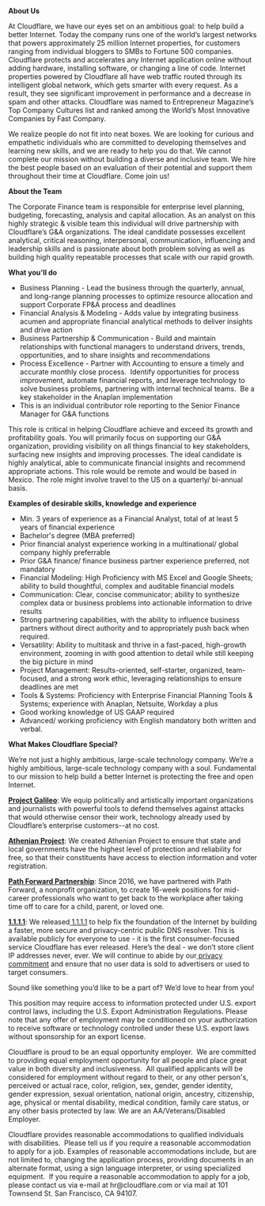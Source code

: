 <div class="content-intro">
	<div><strong>About Us</strong></div>
	<div>
		<p><span style="font-weight: 400;">At Cloudflare, we have our eyes set on an ambitious goal: to help build a better Internet. Today the company runs one of the world’s largest networks that powers approximately 25 million Internet properties, for customers ranging from individual bloggers to SMBs to Fortune 500 companies. Cloudflare protects and accelerates any Internet application online without adding hardware, installing software, or changing a line of code. Internet properties powered by Cloudflare all have web traffic routed through its intelligent global network, which gets smarter with every request. As a result, they see significant improvement in performance and a decrease in spam and other attacks. Cloudflare was named to Entrepreneur Magazine’s Top Company Cultures list and ranked among the World’s Most Innovative Companies by Fast Company.</span><span style="font-weight: 400;">&nbsp;</span></p>
		<p><span style="font-weight: 400;">We realize people do not fit into neat boxes. We are looking for curious and empathetic individuals who are committed to developing themselves and learning new skills, and we are ready to help you do that. We cannot complete our mission without building a diverse and inclusive team. We hire the best people based on an evaluation of their potential and support them throughout their time at Cloudflare. Come join us!&nbsp;</span></p>
	</div>
</div>
<p><strong>About the Team</strong></p>
<p>The Corporate Finance team is responsible for enterprise level planning, budgeting, forecasting, analysis and capital allocation. As an analyst on this highly strategic &amp; visible team this individual will drive partnership with Cloudflare’s G&amp;A organizations.&nbsp;The ideal candidate possesses excellent analytical, critical reasoning, interpersonal, communication, influencing and leadership skills and is passionate about both problem solving as well as building high quality repeatable processes that scale with our rapid growth.</p>
<p><strong>What you'll do</strong></p>
<ul>
	<li>Business Planning - Lead the business through the quarterly, annual, and long-range planning processes to optimize resource allocation and support Corporate FP&amp;A process and deadlines</li>
	<li>Financial Analysis &amp; Modeling - Adds value by integrating business acumen and appropriate financial analytical methods to deliver insights and drive action</li>
	<li>Business Partnership &amp; Communication - Build and maintain relationships with functional managers to understand drivers, trends, opportunities, and to share insights and recommendations</li>
	<li>Process Excellence - Partner with Accounting to ensure a timely and accurate monthly close process.&nbsp; Identify opportunities for process improvement, automate financial reports, and leverage technology to solve business problems, partnering with internal technical teams.&nbsp; Be a key stakeholder in the Anaplan implementation</li>
	<li>This is an individual contributor role reporting to the Senior Finance Manager for G&amp;A functions</li>
</ul>
<p>This role is critical in helping Cloudflare achieve and exceed its growth and profitability goals. You will primarily focus on supporting our G&amp;A organization, providing visibility on all things financial to key stakeholders, surfacing new insights and improving processes. The ideal candidate is highly analytical, able to communicate financial insights and recommend appropriate actions. This role would be remote and would be based in Mexico. The role might involve travel to the US on a quarterly/ bi-annual basis.</p>
<p><strong>Examples of desirable skills, knowledge and experience</strong></p>
<ul>
	<li>Min. 3 years of experience as a Financial Analyst, total of at least 5 years of financial experience&nbsp;</li>
	<li>Bachelor's degree (MBA preferred)</li>
	<li>Prior financial analyst experience working in a multinational/ global company highly preferrable</li>
	<li>Prior G&amp;A finance/ finance business partner experience preferred, not mandatory</li>
	<li>Financial Modeling: High Proficiency with MS Excel and Google Sheets; ability to build thoughtful, complex and auditable financial models</li>
	<li>Communication: Clear, concise communicator; ability to synthesize complex data or business problems into actionable information to drive results</li>
	<li>Strong partnering capabilities, with the ability to influence business partners without direct authority and to appropriately push back when required.</li>
	<li>Versatility: Ability to multitask and thrive in a fast-paced, high-growth environment, zooming in with good attention to detail while still keeping the big picture in mind</li>
	<li>Project Management: Results-oriented, self-starter, organized, team-focused, and a strong work ethic, leveraging relationships to ensure deadlines are met</li>
	<li>Tools &amp; Systems: Proficiency with Enterprise Financial Planning Tools &amp; Systems; experience with Anaplan, Netsuite, Workday a plus</li>
	<li>Good working knowledge of US GAAP required</li>
	<li>Advanced/ working proficiency with English mandatory both written and verbal.</li>
</ul>
<div class="content-conclusion">
	<p><strong>What Makes Cloudflare Special?</strong></p>
	<p><span style="font-weight: 400;">We’re not just a highly ambitious, large-scale technology company. We’re a highly ambitious, large-scale technology company with a soul. Fundamental to our mission to help build a better Internet is protecting the free and open Internet.</span></p>
	<p><a href="https://blog.cloudflare.com/protecting-free-expression-online/"><strong>Project Galileo</strong></a><span style="font-weight: 400;">: We equip politically and artistically important organizations and journalists with powerful tools to defend themselves against attacks that would otherwise censor their work, technology already used by Cloudflare’s enterprise customers--at no cost.</span></p>
	<p><strong><a href="https://www.cloudflare.com/athenian/">Athenian Project</a></strong><span style="font-weight: 400;">: We created Athenian Project to ensure that state and local governments have the highest level of protection and reliability for free, so that their constituents have access to election information and voter registration.</span></p>
	<p><a href="https://blog.cloudflare.com/tag/path-forward/"><strong>Path Forward Partnership</strong></a><span style="font-weight: 400;">: Since 2016, we have partnered with Path Forward, a nonprofit organization, to create 16-week positions for mid-career professionals who want to get back to the workplace after taking time off to care for a child, parent, or loved one.</span></p>
	<p><a href="https://1.1.1.1/"><strong>1.1.1.1</strong></a><span style="font-weight: 400;">: We released</span><a href="https://1.1.1.1/"> <span style="font-weight: 400;">1.1.1.1</span></a><span style="font-weight: 400;"> to help fix the foundation of the Internet by building a faster, more secure and privacy-centric public DNS resolver. This is available publicly for everyone to use - it is the first consumer-focused service Cloudflare has ever released. Here’s the deal - we don’t store client IP addresses never, ever. We will continue to abide by our</span><a href="https://developers.cloudflare.com/1.1.1.1/privacy/public-dns-resolver"> privacy commitment</a><span style="font-weight: 400;"> and ensure that no user data is sold to advertisers or used to target consumers.</span></p>
	<p><span style="font-weight: 400;">Sound like something you’d like to be a part of? We’d love to hear from you!</span></p>
	<p><span style="font-weight: 400;">This position may require access to information protected under U.S. export control laws, including the U.S. Export Administration Regulations. Please note that any offer of employment may be conditioned on your authorization to receive software or technology controlled under these U.S. export laws without sponsorship for an export license.</span></p>
	<p><span style="font-weight: 400;">Cloudflare is proud to be an equal opportunity employer. &nbsp;We are committed to providing equal employment opportunity for all people and place great value in both diversity and inclusiveness. &nbsp;All qualified applicants will be considered for employment without regard to their, or any other person's, perceived or actual</span> <span style="font-weight: 400;">race, color, religion, sex, gender, gender identity, gender expression, sexual orientation, national origin, ancestry, citizenship, age, physical or mental disability, medical condition, family care status, or any other basis protected by law. </span><span style="font-weight: 400;">We are an AA/Veterans/Disabled Employer.</span></p>
	<p><span style="font-weight: 400;">Cloudflare provides reasonable accommodations to qualified individuals with disabilities. &nbsp;Please tell us if you require a reasonable accommodation to apply for a job. Examples of reasonable accommodations include, but are not limited to, changing the application process, providing documents in an alternate format, using a sign language interpreter, or using specialized equipment. &nbsp;If you require a reasonable accommodation to apply for a job, please contact us via e-mail at </span><span style="font-weight: 400;">hr@cloudflare.com</span><span style="font-weight: 400;"> or via mail at 101 Townsend St. San Francisco, CA 94107.</span></p>
</div>